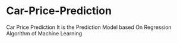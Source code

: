 # Car-Price-Prediction
Car Price Prediction It is the Prediction Model based On Regression Algorithm of Machine Learning
